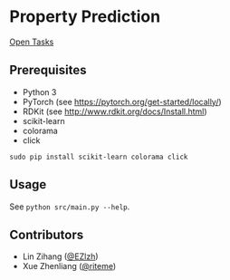 # Property Prediction

[Open Tasks](https://www.aicures.mit.edu/tasks)

## Prerequisites

* Python 3
* PyTorch (see <https://pytorch.org/get-started/locally/>)
* RDKit (see <http://www.rdkit.org/docs/Install.html>)
* scikit-learn
* colorama
* click

```
sudo pip install scikit-learn colorama click
```

## Usage

See `python src/main.py --help`.

## Contributors

* Lin Zihang ([@EZlzh](https://github.com/EZlzh))
* Xue Zhenliang ([@riteme](https://github.com/riteme))